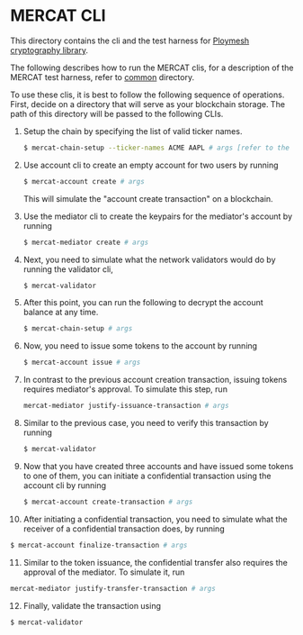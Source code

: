 # MERCAT CLI

This directory contains the cli and the test harness for [Ploymesh cryptography library][cryptography].

The following describes how to run the MERCAT clis, for a description of the MERCAT test harness, refer
to [common][harness] directory.

To use these clis, it is best to follow the following sequence of operations. First, decide on a directory
that will serve as your blockchain storage. The path of this directory will be passed to the following CLIs.

1. Setup the chain by specifying the list of valid ticker names.
   ```bash
   $ mercat-chain-setup --ticker-names ACME AAPL # args [refer to the cli's help for the most up to date list of arguments]
   ```

2. Use account cli to create an empty account for two users by running
   ```bash
   $ mercat-account create # args
   ```

   This will simulate the "account create transaction" on a blockchain.

3. Use the mediator cli to create the keypairs for the mediator's account by running
   ```bash
   $ mercat-mediator create # args
   ```

4. Next, you need to simulate what the network validators would do by running the validator cli,
   ```bash
   $ mercat-validator
   ```

5. After this point, you can run the following to decrypt the account balance at any time.
   ```bash
   $ mercat-chain-setup # args
   ```

6. Now, you need to issue some tokens to the account by running
   ```bash
   $ mercat-account issue # args
   ```

7. In contrast to the previous account creation transaction, issuing tokens requires mediator's approval.
   To simulate this step, run
   ```bash
   mercat-mediator justify-issuance-transaction # args
   ```

8. Similar to the previous case, you need to verify this transaction by running
   ```bash
   $ mercat-validator
   ```

9. Now that you have created three accounts and have issued some tokens to one of them,
   you can initiate a confidential transaction using the account cli by running
   ```bash
   $ mercat-account create-transaction # args
   ```

10. After initiating a confidential transaction, you need to simulate what the receiver of a confidential transaction
   does, by running
   ```bash
   $ mercat-account finalize-transaction # args
   ```

11. Similar to the token issuance, the confidential transfer also requires the approval of the mediator.
   To simulate it, run
   ```bash
   mercat-mediator justify-transfer-transaction # args
   ```

12. Finally, validate the transaction using
   ```bash
   $ mercat-validator
   ```


[cryptography]: https://github.com/PolymathNetwork/cryptography
[harness]: https://github.com/PolymathNetwork/crypto-framework/tree/master/mercat/common